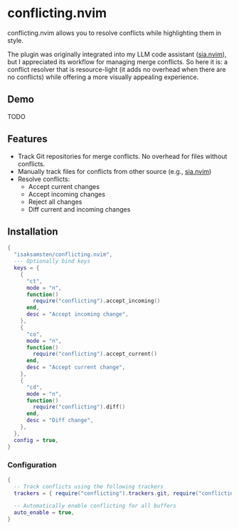 # conflicting.nvim

conflicting.nvim allows you to resolve conflicts while highlighting them in style.

The plugin was originally integrated into my LLM code assistant
([sia.nvim](https://github.com/isaksamsten/sia.nvim)), but I appreciated its
workflow for managing merge conflicts. So here it is: a conflict resolver that
is resource-light (it adds no overhead when there are no conflicts) while
offering a more visually appealing experience.

## Demo

TODO

## Features

- Track Git repositories for merge conflicts. No overhead for files without
  conflicts.
- Manually track files for conflicts from other source (e.g.,
  [sia.nvim](https://github.com/isaksamsten/sia.nvim))
- Resolve conflicts:
  - Accept current changes
  - Accept incoming changes
  - Reject all changes
  - Diff current and incoming changes

## Installation

```lua
{
  "isaksamsten/conflicting.nvim",
  --- Optionally bind keys
  keys = {
    {
      "ct",
      mode = "n",
      function()
        require("conflicting").accept_incoming()
      end,
      desc = "Accept incoming change",
    },
    {
      "co",
      mode = "n",
      function()
        require("conflicting").accept_current()
      end,
      desc = "Accept current change",
    },
    {
      "cd",
      mode = "n",
      function()
        require("conflicting").diff()
      end,
      desc = "Diff change",
    },
  },
  config = true,
}
```

### Configuration

```lua
{
  -- Track conflicts using the following trackers
  trackers = { require("conflicting").trackers.git, require("conflicting").trackers.manual },

  -- Automatically enable conflicting for all buffers
  auto_enable = true,
}
```
